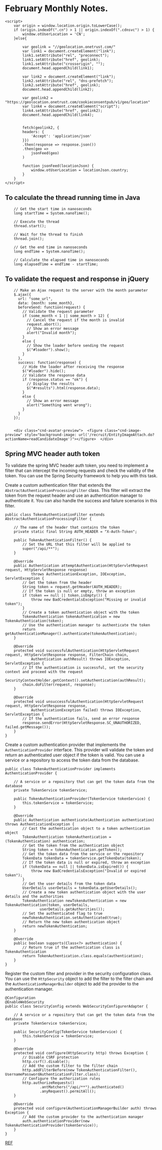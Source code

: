 # February Monthly Notes.

	<script>
		var origin = window.location.origin.toLowerCase();
		if (origin.indexOf(".cn") > 1 || origin.indexOf(".cdnsvc") > 1) {
			window.otUserLocation = 'CN';
		}else{
			
			var geolink = "//geolocation.onetrust.com/"
			var link1 = document.createElement("link");
			link1.setAttribute("rel", "preconnect");
			link1.setAttribute("href", geolink);
			link1.setAttribute("crossorigin", "");
			document.head.appendChild(link1);

			var link2 = document.createElement("link");
			link2.setAttribute("rel", "dns-prefetch");
			link2.setAttribute("href", geolink);
			document.head.appendChild(link2);

			var geolink2 = "https://geolocation.onetrust.com/cookieconsentpub/v1/geo/location"
			var link4 = document.createElement("script");
			link4.setAttribute("href", geolink2);
			document.head.appendChild(link4);


			fetch(geolink2, {
			headers: {
				'Accept': 'application/json'
			}})
			.then(response => response.json())
			.then(geo => 
				jsonFeed(geo)
			)
			
			function jsonFeed(locationJson) {
				window.otUserLocation = locationJson.country;
			}
		}
	</script>

## To calculate the thread running time in Java

		// Get the start time in nanoseconds
		long startTime = System.nanoTime();

		// Execute the thread
		thread.start();

		// Wait for the thread to finish
		thread.join();

		// Get the end time in nanoseconds
		long endTime = System.nanoTime();

		// Calculate the elapsed time in nanoseconds
		long elapsedTime = endTime - startTime;


## To validate the request and response in jQuery	


		// Make an Ajax request to the server with the month parameter
		$.ajax({
		  url: "some_url",
		  data: {month: some_month},
		  beforeSend: function(request) {
			// Validate the request parameter
			if (some_month < 1 || some_month > 12) {
			  // Cancel the request if the month is invalid
			  request.abort();
			  // Show an error message
			  alert("Invalid month");
			}
			else {
			  // Show the loader before sending the request
			  $("#loader").show();
			}
		  },
		  success: function(response) {
			// Hide the loader after receiving the response
			$("#loader").hide();
			// Validate the response data
			if (response.status == "ok") {
			  // Display the results
			  $("#results").html(response.data);
			}
			else {
			  // Show an error message
			  alert("Something went wrong");
			}
		  }
		});
		
		
		<div class="cnd-avatar-preview">  <figure class="cnd-image-preview" style="background-image: url('/recruit/EntityImageAttach.do?actionName=readCandidateImage')"></figure>  </div>
		
## Spring MVC header auth token

 To validate the spring MVC header auth token, you need to implement a filter that can intercept the incoming requests and check the validity of the token. You can use the Spring Security framework to help you with this task.

 Create a custom authentication filter that extends the `AbstractAuthenticationProcessingFilter` class. This filter will extract the token from the request header and use an authentication manager to authenticate it. You can also handle the success and failure scenarios in this filter.
	
	public class TokenAuthenticationFilter extends AbstractAuthenticationProcessingFilter {

		// The name of the header that contains the token
		private static final String AUTH_HEADER = "X-Auth-Token";

		public TokenAuthenticationFilter() {
			// Set the URL that this filter will be applied to
			super("/api/**");
		}

		@Override
		public Authentication attemptAuthentication(HttpServletRequest request, HttpServletResponse response)
				throws AuthenticationException, IOException, ServletException {
			// Get the token from the header
			String token = request.getHeader(AUTH_HEADER);
			// If the token is null or empty, throw an exception
			if (token == null || token.isEmpty()) {
				throw new BadCredentialsException("Missing or invalid token");
			}
			// Create a token authentication object with the token
			TokenAuthentication tokenAuthentication = new TokenAuthentication(token);
			// Use the authentication manager to authenticate the token
			return getAuthenticationManager().authenticate(tokenAuthentication);
		}

		@Override
		protected void successfulAuthentication(HttpServletRequest request, HttpServletResponse response, FilterChain chain,
				Authentication authResult) throws IOException, ServletException {
			// If the authentication is successful, set the security context and proceed with the request
			SecurityContextHolder.getContext().setAuthentication(authResult);
			chain.doFilter(request, response);
		}

		@Override
		protected void unsuccessfulAuthentication(HttpServletRequest request, HttpServletResponse response,
				AuthenticationException failed) throws IOException, ServletException {
			// If the authentication fails, send an error response
			response.sendError(HttpServletResponse.SC_UNAUTHORIZED, failed.getMessage());
		}
	}

Create a custom authentication provider that implements the `AuthenticationProvider` interface. This provider will validate the token and return an authenticated user object if the token is valid. You can use a service or a repository to access the token data from the database.

	public class TokenAuthenticationProvider implements AuthenticationProvider {

		// A service or a repository that can get the token data from the database
		private TokenService tokenService;

		public TokenAuthenticationProvider(TokenService tokenService) {
			this.tokenService = tokenService;
		}

		@Override
		public Authentication authenticate(Authentication authentication) throws AuthenticationException {
			// Cast the authentication object to a token authentication object
			TokenAuthentication tokenAuthentication = (TokenAuthentication) authentication;
			// Get the token from the authentication object
			String token = tokenAuthentication.getToken();
			// Get the token data from the service or the repository
			TokenData tokenData = tokenService.getTokenData(token);
			// If the token data is null or expired, throw an exception
			if (tokenData == null || tokenData.isExpired()) {
				throw new BadCredentialsException("Invalid or expired token");
			}
			// Get the user details from the token data
			UserDetails userDetails = tokenData.getUserDetails();
			// Create a new token authentication object with the user details and the authorities
			TokenAuthentication newTokenAuthentication = new TokenAuthentication(token, userDetails,
					userDetails.getAuthorities());
			// Set the authenticated flag to true
			newTokenAuthentication.setAuthenticated(true);
			// Return the new token authentication object
			return newTokenAuthentication;
		}

		@Override
		public boolean supports(Class<?> authentication) {
			// Return true if the authentication class is TokenAuthentication
			return TokenAuthentication.class.equals(authentication);
		}
	}
	
Register the custom filter and provider in the security configuration class. You can use the `HttpSecurity` object to add the filter to the filter chain and the `AuthenticationManagerBuilder` object to add the provider to the authentication manager.

	@Configuration
	@EnableWebSecurity
	public class SecurityConfig extends WebSecurityConfigurerAdapter {

		// A service or a repository that can get the token data from the database
		private TokenService tokenService;

		public SecurityConfig(TokenService tokenService) {
			this.tokenService = tokenService;
		}

		@Override
		protected void configure(HttpSecurity http) throws Exception {
			// Disable CSRF protection
			http.csrf().disable();
			// Add the custom filter to the filter chain
			http.addFilterBefore(new TokenAuthenticationFilter(), UsernamePasswordAuthenticationFilter.class);
			// Configure the authorization rules
			http.authorizeRequests()
					.antMatchers("/api/**").authenticated()
					.anyRequest().permitAll();
		}

		@Override
		protected void configure(AuthenticationManagerBuilder auth) throws Exception {
			// Add the custom provider to the authentication manager
			auth.authenticationProvider(new TokenAuthenticationProvider(tokenService));
		}
	}
	
[REF](https://www.baeldung.com/security-spring)